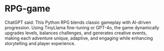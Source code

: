 # RPG-game
ChatGPT said:  This Python RPG blends classic gameplay with AI-driven progression. Using TinyLlama fine-tuning or GPT-4o, the game dynamically upgrades levels, balances challenges, and generates creative events, making each adventure unique, adaptive, and engaging while enhancing storytelling and player experience.
